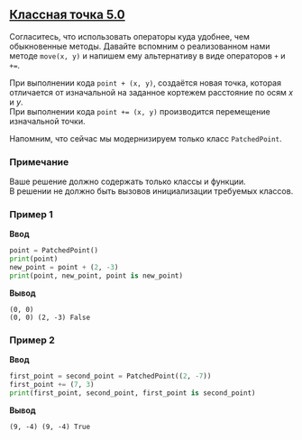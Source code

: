 ## [Классная точка 5.0](../../../solutions/5.2/52_c.py)

Согласитесь, что использовать операторы куда удобнее, чем обыкновенные методы. Давайте вспомним о реализованном нами методе `move(x, y)` и напишем ему альтернативу в виде операторов `+` и `+=`.

При выполнении кода `point + (x, y)`, создаётся новая точка, которая отличается от изначальной на заданное кортежем расстояние по осям $x$ и $y$.\
При выполнении кода `point += (x, y)` производится перемещение изначальной точки.

Напомним, что сейчас мы модернизируем только класс `PatchedPoint`.

### Примечание

Ваше решение должно содержать только классы и функции.\
В решении не должно быть вызовов инициализации требуемых классов.

### Пример 1

**Ввод**
```python
point = PatchedPoint()
print(point)
new_point = point + (2, -3)
print(point, new_point, point is new_point)
```

**Вывод**
```plaintext
(0, 0)
(0, 0) (2, -3) False
```

### Пример 2

**Ввод**
```python
first_point = second_point = PatchedPoint((2, -7))
first_point += (7, 3)
print(first_point, second_point, first_point is second_point)
```

**Вывод**
```plaintext
(9, -4) (9, -4) True
```